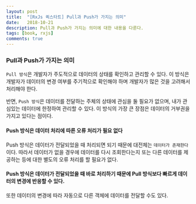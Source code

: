 ```yaml
---
layout: post
title:  "[RxJs 퀵스타트] Pull과 Push가 가지는 의미"
date:   2018-10-21
description: Pull과 Push가 가지는 의미에 대한 내용을 다룬다.
tags: [book, rxjs]
comments: true
---
```

### Pull과 Push가 가지는 의미
`Pull 방식`은 개발자가 주도적으로 데이터의 상태를 확인하고 관리할 수 있다. 이 방식은 개발자가 데이터의 변경 여부를 주기적으로 확인해야 하며
개발자가 많은 것을 고려해서 처리해야 한다.

반면, `Push 방식`은 데이터를 전달하는 주체의 상태에 관심을 둘 필요가 없으며, 내가 관심있는 데이터에 한정하여 관리할 수 있다.
이 방식의 가장 큰 장점은 데이터의 거부권을 가지고 있다는 점이다.

#### Push 방식은 데이터 처리에 따른 오류 처리가 필요 없다
Push 방식은 데이터가 전달되었을 때 처리되면 되기 때문에 대전체는 `데이터가 존재한다` 이다. 따라서 데이터가 없을 경우에
데이터를 다시 조회한다는지 또는 다른 데이터를 제공하는 등에 대한 별도의 오류 처리를 할 필요가 없다.

#### Push 방식은 데이터가 전달되었을 때 바로 처리하기 때문에 Pull 방식보다 빠르게 데이터의 변경에 반응할 수 있다.
또한 데이터의 변경에 따라 자동으로 다른 객체에 데이터를 전달할 수도 있다.